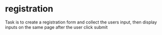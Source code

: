 # registration
 Task is to create a registration form and collect the users input, then display inputs on the same page after the user click submit
